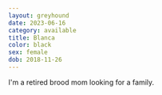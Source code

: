 ```yaml
---
layout: greyhound
date: 2023-06-16
category: available
title: Blanca
color: black
sex: female
dob: 2018-11-26
---
```

I'm a retired brood mom looking for a family. 
